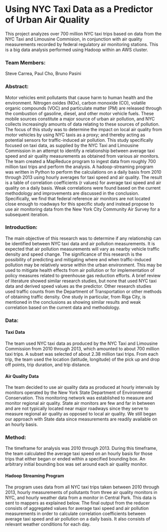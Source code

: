 # Using NYC Taxi Data as a Predictor of Urban Air Quality

This project analyzes over 700 million NYC taxi trips based on data from the NYC Taxi and Limousine Commision, in conjunction with air quality measurements recorded by federal regulatory air monitoring stations. This is a big data analysis performed using Hadoop within an AWS cluster. 
 
### Team Members:
Steve Carrea, Paul Cho, Bruno Pasini 

### Abstract:
Motor vehicles emit pollutants that cause harm to human health and the environment. Nitrogen oxides (NOx), carbon monoxide (CO), volatile organic compounds (VOC) and particulate matter (PM) are released through the combustion of gasoline, diesel, and other motor vehicle fuels. These mobile sources constitute a major source of urban air pollution, and NYC collects increasingly amounts of data relating to these sources of pollution. The focus of this study was to determine the impact on local air quality from motor vehicles by using NYC taxis as a proxy; and thereby acting as potential sensors for traffic-induced air pollution. This study specifically focused on taxi data, as supplied by the NYC Taxi and Limousine Commission in an attempt to identify a relationship between average taxi speed and air quality measurements as obtained from various air monitors. The team created a MapReduce program to ingest data from roughly 700 million taxi trips and perform the analysis. A hadoop-streaming program was written in Python to perform the calculations on a daily basis from 2010 through 2013 using hourly averages for taxi speed and air quality. The result is a table of correlation coefficients (r values) for average taxi speed and air quality on a daily basis. Weak correlations were found based on the current methodology and improvements are discussed in the conclusion. Specifically, we find that federal reference air monitors are not located close enough to roadways for this specific study and instead propose to use air monitoring data from the New York City Community Air Survey for a subsequent iteration. 

### Introduction:
The main objective of this research was to determine if any relationship can be identified between NYC taxi data and air pollution measurements. It is expected that air pollution measurements will vary as nearby vehicle traffic density and speed change. The significance of this research is the possibility of predicting and mitigating where and when traffic-induced pollution may be relatively worse within the urban environment. This may be used to mitigate health effects from air pollution or for implementation of policy measures related to greenhouse gas reduction efforts. A brief review of literature showed similar research studies, but none that used NYC taxi data and derived speed values as the predictor. Other research studies used traffic counts from the Department of Transportation or other methods of obtaining traffic density. One study in particular, from Riga City, is mentioned in the conclusions as showing similar results and weak correlation based on the current data and methodology.

### Data:

#### Taxi Data
The team used NYC taxi data as produced by the NYC Taxi and Limousine Commission from 2010 through 2013, which amounted to about 700 million taxi trips. A subset was selected of about 2.38 million taxi trips. From each trip, the team used the location (latitude, longitude) of the pick up and drop off points, trip duration, and trip distance. 

####  Air Quality Data
The team decided to use air quality data as produced at hourly intervals by monitors operated by the New York State Department of Environmental Conservation. This monitoring network was established to measure and monitor regional air quality. State air monitors are few and far in between and are not typically located near major roadways since they serve to measure regional air quality as opposed to local air quality. We still began our approach with State data since measurements are readily available on an hourly basis.

### Method:

The timeframe for analysis was 2010 through 2013. During this timeframe, the team calculated the average taxi speed on an hourly basis for those trips that either began or ended within a specified bounding box. An arbitrary initial bounding box was set around each air quality monitor.

#### Hadoop Streaming Program

The program uses data from all NYC taxi trips taken between 2010 through 2013, hourly measurements of pollutants from three air quality monitors in NYC, and hourly weather data from a monitor in Central Park. This data is sent to mappers as explained below. The final output from the reducer consists of aggregated values for average taxi speed and air pollution measurements in order to calculate correlation coefficients between average taxi speed and air pollution on a daily basis. It also consists of relevant weather conditions for each day.  

